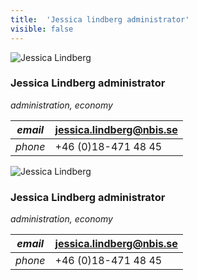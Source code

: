 ```yaml
---
title:  'Jessica lindberg administrator'
visible: false
---
```

    

![Jessica Lindberg](/assets/img/staff/jessica-lindberg.jpg)

###  Jessica Lindberg administrator

_administration, economy_

_email_|  jessica.lindberg@nbis.se  
---|---  
_phone_|  +46 (0)18-471 48 45  
  


![Jessica Lindberg](/assets/img/staff/jessica-lindberg.jpg)

###  Jessica Lindberg administrator

_administration, economy_

_email_|  jessica.lindberg@nbis.se  
---|---  
_phone_|  +46 (0)18-471 48 45  
  

